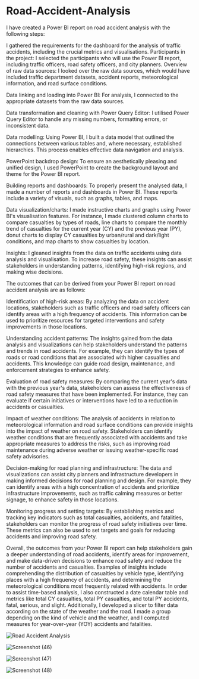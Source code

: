 # Road-Accident-Analysis
I have created a Power BI report on road accident analysis with the following steps:

I gathered the requirements for the dashboard for the analysis of traffic accidents, including the crucial metrics and visualisations.
Participants in the project: I selected the participants who will use the Power BI report, including traffic officers, road safety officers, and city planners.
Overview of raw data sources: I looked over the raw data sources, which would have included traffic department datasets, accident reports, meteorological information, and road surface conditions.

Data linking and loading into Power BI: For analysis, I connected to the appropriate datasets from the raw data sources.

Data transformation and cleaning with Power Query Editor: I utilised Power Query Editor to handle any missing numbers, formatting errors, or inconsistent data.

Data modelling: Using Power BI, I built a data model that outlined the connections between various tables and, where necessary, established hierarchies. 
This process enables effective data navigation and analysis.

PowerPoint backdrop design: To ensure an aesthetically pleasing and unified design, I used PowerPoint to create the background layout and theme for the Power BI report.

Building reports and dashboards: To properly present the analysed data, I made a number of reports and dashboards in Power BI. These reports include a variety of visuals, such as graphs, tables, and maps.

Data visualization/charts: I made instructive charts and graphs using Power BI's visualisation features. For instance, I made clustered column charts to compare casualties by types of roads, line charts to compare the monthly trend of casualties for the current year (CY) and the previous year (PY), donut charts to display CY casualties by urban/rural and dark/light conditions, and map charts to show casualties by location.

Insights: I gleaned insights from the data on traffic accidents using data analysis and visualisation. 
To increase road safety, these insights can assist stakeholders in understanding patterns, identifying high-risk regions, and making wise decisions.

The outcomes that can be derived from your Power BI report on road accident analysis are as follows:

Identification of high-risk areas: By analyzing the data on accident locations, stakeholders such as traffic officers and road safety officers can identify areas with a high frequency of accidents. This information can be used to prioritize resources for targeted interventions and safety improvements in those locations.

Understanding accident patterns: The insights gained from the data analysis and visualizations can help stakeholders understand the patterns and trends in road accidents. For example, they can identify the types of roads or road conditions that are associated with higher casualties and accidents. This knowledge can guide road design, maintenance, and enforcement strategies to enhance safety.

Evaluation of road safety measures: By comparing the current year's data with the previous year's data, stakeholders can assess the effectiveness of road safety measures that have been implemented. For instance, they can evaluate if certain initiatives or interventions have led to a reduction in accidents or casualties.

Impact of weather conditions: The analysis of accidents in relation to meteorological information and road surface conditions can provide insights into the impact of weather on road safety. Stakeholders can identify weather conditions that are frequently associated with accidents and take appropriate measures to address the risks, such as improving road maintenance during adverse weather or issuing weather-specific road safety advisories.

Decision-making for road planning and infrastructure: The data and visualizations can assist city planners and infrastructure developers in making informed decisions for road planning and design. For example, they can identify areas with a high concentration of accidents and prioritize infrastructure improvements, such as traffic calming measures or better signage, to enhance safety in those locations.

Monitoring progress and setting targets: By establishing metrics and tracking key indicators such as total casualties, accidents, and fatalities, stakeholders can monitor the progress of road safety initiatives over time. These metrics can also be used to set targets and goals for reducing accidents and improving road safety.

Overall, the outcomes from your Power BI report can help stakeholders gain a deeper understanding of road accidents, identify areas for improvement, and make data-driven decisions to enhance road safety and reduce the number of accidents and casualties.
Examples of insights include comprehending the distribution of casualties by vehicle type, identifying places with a high frequency of accidents, and determining the meteorological conditions most frequently related with accidents.
In order to assist time-based analysis, I also constructed a date calendar table and metrics like total CY casualties, total PY casualties, and total PY accidents, fatal, serious, and slight. 
Additionally, I developed a slicer to filter data according on the state of the weather and the road. I made a group depending on the kind of vehicle and the weather, and I computed measures for year-over-year (YOY) accidents and fatalities.

![Road Accident Analysis](https://github.com/archana2727/Road-Accident-Analysis/assets/134779663/d3e21edd-1986-4faa-a18a-8fff05516572)

![Screenshot (46)](https://github.com/archana2727/Road-Accident-Analysis/assets/134779663/7bd2b79f-c7e2-48df-aa67-dc3b0635ea84)

![Screenshot (47)](https://github.com/archana2727/Road-Accident-Analysis/assets/134779663/40b1ac5c-eccf-4659-bc48-bfdc9dc95f03)

![Screenshot (48)](https://github.com/archana2727/Road-Accident-Analysis/assets/134779663/d2f39036-c3af-4e15-bff2-810e5102937e)

